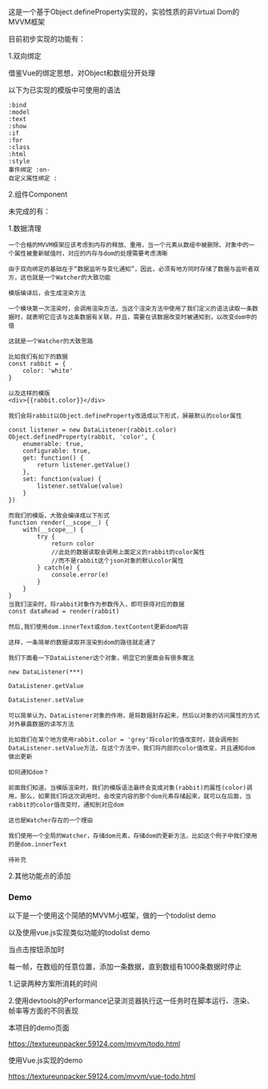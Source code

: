 这是一个基于Object.defineProperty实现的，实验性质的非Virtual Dom的MVVM框架

目前初步实现的功能有：

1.双向绑定

借鉴Vue的绑定思想，对Object和数组分开处理

以下为已实现的模版中可使用的语法

	:bind
	:model
	:text
	:show
	:if
	:for
	:class
	:html
	:style
	事件绑定 :on-
	自定义属性绑定 :

2.组件Component


未完成的有：

1.数据清理

	一个合格的MVVM框架应该考虑到内存的释放、重用，当一个元素从数组中被删除、对象中的一个属性被重新赋值时，对应的内存与dom的处理需要考虑清晰

	由于双向绑定的基础在于“数据监听与变化通知”，因此，必须有地方同时存储了数据与监听者双方，这也就是一个Watcher的大致功能

	模版编译后，会生成渲染方法

	一个模块第一次渲染时，会调用渲染方法，当这个渲染方法中使用了我们定义的语法读取一条数据时，就表明它应该与这条数据有关联，并且，需要在该数据改变时被通知到，以改变dom中的值

	这就是一个Watcher的大致思路

	比如我们有如下的数据
	const rabbit = {
		color: 'white'
	}

	以及这样的模版
	<div>{{rabbit.color}}</div>

	我们会将rabbit以Object.defineProperty改造成以下形式，屏蔽默认的color属性

	const listener = new DataListener(rabbit.color)
	Object.definedProperty(rabbit, 'color', {
        enumerable: true,
        configurable: true,
		get: function() {
			return listener.getValue()
		},
		set: function(value) {
            listener.setValue(value)
        }
	})

	而我们的模版，大致会编译成以下形式
	function render(__scope__) {
		with(__scope__) {
			try {
				return color
				//此处的数据读取会调用上面定义的rabbit的color属性
				//而不是rabbit这个json对象的默认color属性
			} catch(e) {
				console.error(e)
			}
		}
	}
	当我们渲染时，将rabbit对象作为参数传入，即可获得对应的数据
	const dataRead = render(rabbit)
	
	然后,我们使用dom.innerText或dom.textContent更新dom内容

	这样，一条简单的数据读取并渲染到dom的路径就走通了

	我们下面看一下DataListener这个对象，明显它的里面会有很多魔法

	new DataListener(***)

	DataListener.getValue

	DataListener.setValue

	可以简单认为，DataListener对象的作用，是将数据封存起来，然后以对象的访问属性的方式对外暴露数据的读写方法

	比如我们在某个地方使用rabbit.color = 'grey'将color的值改变时，就会调用到DataListener.setValue方法，在这个方法中，我们将内部的color值改变，并且通知dom做出更新

	如何通知dom？

	前面我们知道，当模版渲染时，我们的模版语法最终会变成对象(rabbit)的属性(color)调用，那么，如果我们将这次调用时，会改变内容的那个dom元素存储起来，就可以在后面，当rabbit的color值改变时，通知到对应dom

	这也是Watcher存在的一个理由
	
	我们使用一个全局的Watcher，存储dom元素，存储dom的更新方法，比如这个例子中我们使用的是dom.innerText

	待补充

2.其他功能点的添加

### Demo

以下是一个使用这个简陋的MVVM小框架，做的一个todolist demo

以及使用vue.js实现类似功能的todolist demo

当点击按钮添加时

每一帧，在数组的任意位置，添加一条数据，直到数组有1000条数据时停止

1.记录两种方案所消耗的时间

2.使用devtools的Performance记录浏览器执行这一任务时在脚本运行、渲染、帧率等方面的不同表现

本项目的demo页面

https://textureunpacker.59124.com/mvvm/todo.html

使用Vue.js实现的demo

https://textureunpacker.59124.com/mvvm/vue-todo.html
